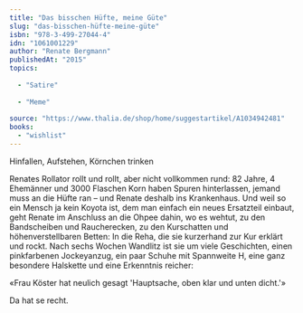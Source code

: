 ```yaml
---
title: "Das bisschen Hüfte, meine Güte"
slug: "das-bisschen-hüfte-meine-güte"
isbn: "978-3-499-27044-4"
idn: "1061001229"
author: "Renate Bergmann"
publishedAt: "2015"
topics:
  
  - "Satire"
    
  - "Meme"
    
source: "https://www.thalia.de/shop/home/suggestartikel/A1034942481"
books: 
  - "wishlist"
---
```

Hinfallen, Aufstehen, Körnchen trinken

Renates Rollator rollt und rollt, aber nicht vollkommen rund: 82 Jahre, 4 
Ehemänner und 3000 Flaschen Korn haben Spuren hinterlassen, jemand muss an die 
Hüfte ran – und Renate deshalb ins Krankenhaus. Und weil so ein Mensch ja kein 
Koyota ist, dem man einfach ein neues Ersatzteil einbaut, geht Renate im 
Anschluss an die Ohpee dahin, wo es wehtut, zu den Bandscheiben und 
Raucherecken, zu den Kurschatten und höhenverstellbaren Betten: In die Reha, 
die sie kurzerhand zur Kur erklärt und rockt. Nach sechs Wochen Wandlitz ist 
sie um viele Geschichten, einen pinkfarbenen Jockeyanzug, ein paar Schuhe mit 
Spannweite H, eine ganz besondere Halskette und eine Erkenntnis reicher:

«Frau Köster hat neulich gesagt 'Hauptsache, oben klar und unten dicht.'»

Da hat se recht.